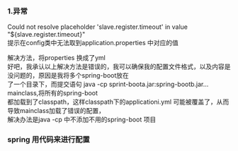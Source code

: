 ### 1.异常  
Could not resolve placeholder 'slave.register.timeout' in value "${slave.register.timeout}"  
提示在config类中无法取到application.properties 中对应的值  

解决方法，将properties 换成了yml  
好吧，我承认以上解决方法是错误的，我可以确保我的配置文件格式，以及内容是没问题的，原因是我将多个spring-boot放在  
了一个目录下，而提交语句 java -cp sprint-boota.jar:spring-bootb.jar... mainclass,将所有的spring-boot  
都加载到了classpath，这样classpath下的applicationi.yml 可能被覆盖了，从而导致mainclass加载了错误的配置，  
解决办法是java -cp 中不添加不用的spring-boot 项目  

### spring 用代码来进行配置